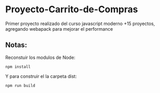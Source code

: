 # Proyecto-Carrito-de-Compras
Primer proyecto realizado del curso javascript moderno +15 proyectos, agregando webapack para mejorar el performance

## Notas:
Reconstuir los modulos de Node:

```
npm install
```
Y para construir el la carpeta dist:
 ```
 npm run build
 ```
